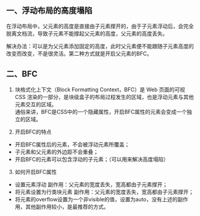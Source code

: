 ## 一、浮动布局的高度塌陷
在浮动布局中，父元素的高度是直接由子元素撑开的，由于子元素浮动后，会完全脱离文档流，导致子元素不能撑起父元素的高度，父元素的高度丢失。

解决办法：可以是为父元素添加固定的高度，此时父元素便不能跟随子元素高度的改变而改变，不是很灵活。第二种方式就是开启父元素的BFC。

## 二、BFC
1. 块格式化上下文（Block Formatting Context，BFC）是 Web 页面的可视 CSS 渲染的一部分，是块级盒子的布局过程发生的区域，也是浮动元素与其他元素交互的区域。  
通俗来讲，BFC是CSS中的一个隐藏属性，开启BFC属性的元素会变成一个独立的区域。

2. 开启BFC的特点
  * 开启BFC属性后的元素，不会被浮动元素所覆盖；
  * 子元素和父元素的外边距不会重叠；
  * 开启BFC的元素可以包含浮动的子元素；（可以用来解决高度塌陷）

3. 如何开启BFC属性
  * 设置元素浮动  副作用：父元素的宽度丢失，宽高都由子元素撑开；
  * 将元素设置为行类块元素 副作用：父元素的宽度丢失，宽高都由子元素撑开；  
  * 将元素的overflow设置为一个非visible的值，设置为auto，没有上述的副作用，其他副作用较小，是最推荐的方式。





